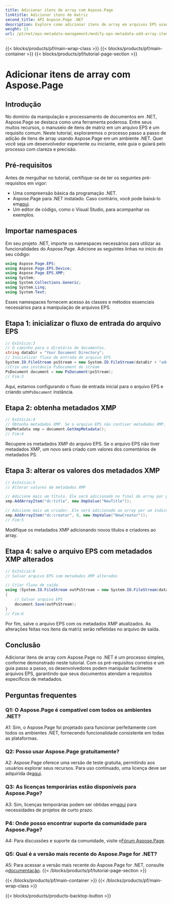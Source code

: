 ```yaml
---
title: Adicionar itens de array com Aspose.Page
linktitle: Adicionar itens de matriz
second_title: API Aspose.Page .NET
description: Explore como adicionar itens de array em arquivos EPS usando Aspose.Page for .NET. Siga nosso guia passo a passo para uma manipulação perfeita de documentos.
weight: 11
url: /pt/net/eps-metadata-management/modify-eps-metadata-add-array-items/
---
```


{{< blocks/products/pf/main-wrap-class >}}
{{< blocks/products/pf/main-container >}}
{{< blocks/products/pf/tutorial-page-section >}}

# Adicionar itens de array com Aspose.Page

## Introdução

No domínio da manipulação e processamento de documentos em .NET, Aspose.Page se destaca como uma ferramenta poderosa. Entre seus muitos recursos, o manuseio de itens de matriz em um arquivo EPS é um requisito comum. Neste tutorial, exploraremos o processo passo a passo de adição de itens de array usando Aspose.Page em um ambiente .NET. Quer você seja um desenvolvedor experiente ou iniciante, este guia o guiará pelo processo com clareza e precisão.

## Pré-requisitos

Antes de mergulhar no tutorial, certifique-se de ter os seguintes pré-requisitos em vigor:

- Uma compreensão básica da programação .NET.
-  Aspose.Page para .NET instalado. Caso contrário, você pode baixá-lo em[aqui](https://releases.aspose.com/page/net/).
- Um editor de código, como o Visual Studio, para acompanhar os exemplos.

## Importar namespaces

Em seu projeto .NET, importe os namespaces necessários para utilizar as funcionalidades do Aspose.Page. Adicione as seguintes linhas no início do seu código:

```csharp
using Aspose.Page.EPS;
using Aspose.Page.EPS.Device;
using Aspose.Page.EPS.XMP;
using System;
using System.Collections.Generic;
using System.Linq;
using System.Text;
```

Esses namespaces fornecem acesso às classes e métodos essenciais necessários para a manipulação de arquivos EPS.

## Etapa 1: inicializar o fluxo de entrada do arquivo EPS

```csharp
// ExInício:3
// O caminho para o diretório de documentos.
string dataDir = "Your Document Directory";
// Inicializar fluxo de entrada de arquivo EPS
System.IO.FileStream psStream = new System.IO.FileStream(dataDir + "add_simple_props_input.eps", System.IO.FileMode.Open, System.IO.FileAccess.Read);
//Crie uma instância PsDocument do stream
PsDocument document = new PsDocument(psStream);            
// Fim:3
```

 Aqui, estamos configurando o fluxo de entrada inicial para o arquivo EPS e criando um`PsDocument` instância.

## Etapa 2: obtenha metadados XMP

```csharp
// ExInício:4
// Obtenha metadados XMP. Se o arquivo EPS não contiver metadados XMP, obteremos um novo preenchido com valores de comentários de metadados PS (%%Creator, %%CreateDate, %%Title etc)
XmpMetadata xmp = document.GetXmpMetadata();
// Fim:4
```

Recupere os metadados XMP do arquivo EPS. Se o arquivo EPS não tiver metadados XMP, um novo será criado com valores dos comentários de metadados PS.

## Etapa 3: alterar os valores dos metadados XMP

```csharp
// ExInício:5
// Alterar valores de metadados XMP

// Adicione mais um título. Ele será adicionado no final do array por padrão.
xmp.AddArrayItem("dc:title", new XmpValue("NewTitle"));

// Adicione mais um criador. Ele será adicionado ao array por um índice (0).
xmp.AddArrayItem("dc:creator", 0, new XmpValue("NewCreator"));
// Fim:5
```

Modifique os metadados XMP adicionando novos títulos e criadores ao array.

## Etapa 4: salve o arquivo EPS com metadados XMP alterados

```csharp
// ExInício:6
// Salvar arquivo EPS com metadados XMP alterados

// Criar fluxo de saída
using (System.IO.FileStream outPsStream = new System.IO.FileStream(dataDir + "add_array_items_output.eps", System.IO.FileMode.Create, System.IO.FileAccess.Write))
{
    // Salvar arquivo EPS
    document.Save(outPsStream);
}
// Fim:6
```

Por fim, salve o arquivo EPS com os metadados XMP atualizados. As alterações feitas nos itens da matriz serão refletidas no arquivo de saída.

## Conclusão

Adicionar itens de array com Aspose.Page no .NET é um processo simples, conforme demonstrado neste tutorial. Com os pré-requisitos corretos e um guia passo a passo, os desenvolvedores podem manipular facilmente arquivos EPS, garantindo que seus documentos atendam a requisitos específicos de metadados.

## Perguntas frequentes

### Q1: O Aspose.Page é compatível com todos os ambientes .NET?

A1: Sim, o Aspose.Page foi projetado para funcionar perfeitamente com todos os ambientes .NET, fornecendo funcionalidade consistente em todas as plataformas.

### Q2: Posso usar Aspose.Page gratuitamente?

 A2: Aspose.Page oferece uma versão de teste gratuita, permitindo aos usuários explorar seus recursos. Para uso continuado, uma licença deve ser adquirida de[aqui](https://purchase.aspose.com/buy).

### Q3: As licenças temporárias estão disponíveis para Aspose.Page?

 A3: Sim, licenças temporárias podem ser obtidas em[aqui](https://purchase.aspose.com/temporary-license/) para necessidades de projetos de curto prazo.

### P4: Onde posso encontrar suporte da comunidade para Aspose.Page?

A4: Para discussões e suporte da comunidade, visite o[Fórum Aspose.Page](https://forum.aspose.com/c/page/39).

### Q5: Qual é a versão mais recente do Aspose.Page for .NET?

 A5: Para acessar a versão mais recente do Aspose.Page for .NET, consulte o[documentação](https://reference.aspose.com/page/net/).
{{< /blocks/products/pf/tutorial-page-section >}}

{{< /blocks/products/pf/main-container >}}
{{< /blocks/products/pf/main-wrap-class >}}

{{< blocks/products/products-backtop-button >}}
